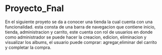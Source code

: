 # Proyecto_Fnal

En el siguiente proyeto se da a conocer una tienda la cual cuenta con una funcionalidad.
esta consta de una barra de navegacion que contiene inicio, tienda, administracion y carrito,
este cuenta con rol de usuarios en donde como administrador se puede hacer la creacion, edicion, eliminacion y visualizar los albums,
el usuario puede comprar: agregar,eliminar del carrito y completar la compra.
